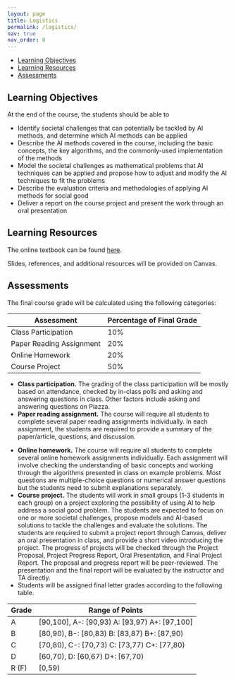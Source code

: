 ```yaml
---
layout: page
title: Logistics
permalink: /logistics/
nav: true
nav_order: 0
---
```


- [Learning Objectives](#learning-objectives)
- [Learning Resources](#learning-resources)
- [Assessments](#assessments)

## Learning Objectives
At the end of the course, the students should be able to

* Identify societal challenges that can potentially be tackled by AI methods, and determine which AI methods can be applied
* Describe the AI methods covered in the course, including the basic concepts, the key algorithms, and the commonly-used implementation of the methods
* Model the societal challenges as mathematical problems that AI techniques can be applied and propose how to adjust and modify the AI techniques to fit the problems
* Describe the evaluation criteria and methodologies of applying AI methods for social good
* Deliver a report on the course project and present the work through an oral presentation

## Learning Resources
The online textbook can be found [here](https://ai4sibook.org/).

Slides, references, and additional resources will be provided on Canvas.

## Assessments
The final course grade will be calculated using the following categories:


| Assessment              | Percentage of Final Grade |
|-------------------------|---------------------------|
| Class Participation     | 10%                       |
| Paper Reading Assignment| 20%                       |
| Online Homework         | 20%                       |
| Course Project          | 50%                       |


* **Class participation.** The grading of the class participation will be mostly based on attendance, checked by in-class polls and asking and answering questions in class. Other factors include asking and answering questions on Piazza.
* **Paper reading assignment.** The course will require all students to complete several paper reading assignments individually. In each assignment, the students are required to provide a summary of the paper/article, questions, and discussion.
<!-- * The assignments will be submitted through Canvas and will be peer-reviewed, but the final score will be provided by the instructor and the TA. -->
* **Online homework.** The course will require all students to complete several online homework assignments individually. Each assignment will involve checking the understanding of basic concepts and working through the algorithms presented in class on example problems. Most questions are multiple-choice questions or numerical answer questions but the students need to submit explanations separately.
* **Course project.** The students will work in small groups (1-3 students in each group) on a project exploring the possibility of using AI to help address a social good problem. The students are expected to focus on one or more societal challenges, propose models and AI-based solutions to tackle the challenges and evaluate the solutions. The students are required to submit a project report through Canvas, deliver an oral presentation in class, and provide a short video introducing the project. The progress of projects will be checked through the Project Proposal, Project Progress Report, Oral Presentation, and Final Project Report. The proposal and progress report will be peer-reviewed. The presentation and the final report will be evaluated by the instructor and TA directly.
* Students will be assigned final letter grades according to the following table.

| Grade  | Range of Points                                    |
|--------|----------------------------------------------------|
| A      | [90,100], A-: [90,93) A: [93,97) A+: [97,100]      |
| B      | [80,90), B-: [80,83) B: [83,87) B+: [87,90)        |
| C      | [70,80), C-: [70,73) C: [73,77) C+: [77,80)        |
| D      | [60,70), D: [60,67) D+: [67,70)                    |
| R (F)  | [0,59)                                             |

